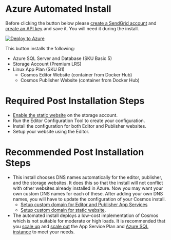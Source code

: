# Azure Automated Install

Before clicking the button below please [create a SendGrid account](https://docs.sendgrid.com/for-developers/partners/microsoft-azure-2021) and [create an API key](https://docs.sendgrid.com/for-developers/partners/microsoft-azure-2021#api-keys) and save it. You will need it during the install.

[![Deploy to Azure](https://aka.ms/deploytoazurebutton)](https://portal.azure.com/#create/Microsoft.Template/uri/https%3A%2F%2Fraw.githubusercontent.com%2FCosmosSoftware%2FCosmos.Cms%2Fmain%2FAutomation%2FAzure%2Fazuredeploy.json)

This button installs the following:

* Azure SQL Server and Database (SKU Basic 5)
* Storage Account (Premium LRS)
* Linux App Plan (SKU B1)
  * Cosmos Editor Website (container from Docker Hub)
  * Cosmos Publisher Website (container from Docker Hub)

# Required Post Installation Steps

* [Enable the static website](https://docs.microsoft.com/en-us/azure/storage/blobs/storage-blob-static-website-host#configure-static-website-hosting) on the storage account.
* Run the Editor Configuration Tool to create your configuration.
* Install the configuration for both Editor and Publisher websites.
* Setup your website using the Editor.
  

# Recommended Post Installation Steps

* This install chooses DNS names automatically for the editor, publisher, and the storage websites. It does this so that the install will not conflict with other websites already installed in Azure.  Now you may want your own custom DNS names for each of these. After adding your own DNS names, you will have to update the configuration of your Cosmos install.
  * [Setup custom domain for Editor and Publisher App Services](https://docs.microsoft.com/en-us/Azure/app-service/app-service-web-tutorial-custom-domain?tabs=cname)
  * [Setup custom domain for static website](https://docs.microsoft.com/en-us/azure/storage/blobs/storage-custom-domain-name?tabs=azure-portal#map-a-custom-domain-with-https-enabled).
* The automated install deploys a low-cost implementation of Cosmos which is not suitable for moderate or high loads.  It is recommended that you [scale up](https://docs.microsoft.com/en-us/azure/app-service/manage-scale-up) and [scale out](https://docs.microsoft.com/en-us/azure/azure-monitor/autoscale/autoscale-get-started?toc=/azure/app-service/toc.json) the App Service Plan and [Azure SQL instance](https://docs.microsoft.com/en-us/azure/azure-sql/database/scale-resources) to meet your needs.
